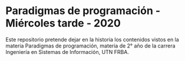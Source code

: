 # Paradigmas de programación - Miércoles tarde - 2020

Este repositorio pretende dejar en la historia los contenidos vistos en la materia Paradigmas de programación,
materia de 2° año de la carrera Ingeniería en Sistemas de Información, UTN FRBA.